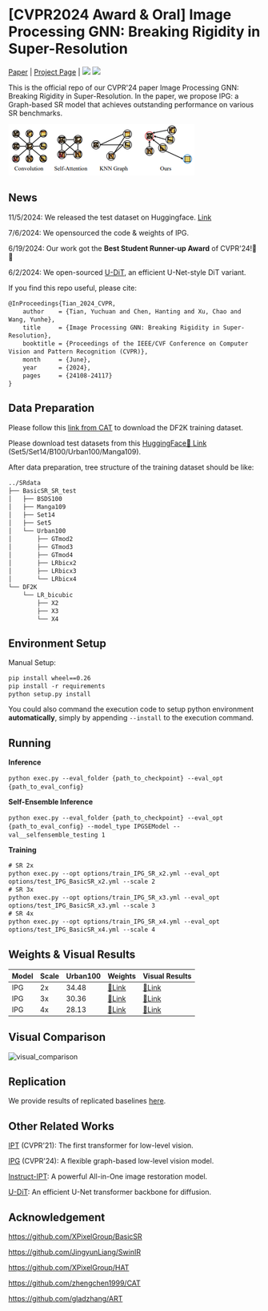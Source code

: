 # [CVPR2024 Award & Oral] Image Processing GNN: Breaking Rigidity in Super-Resolution

<p align="left">
<a href="https://openaccess.thecvf.com/content/CVPR2024/papers/Tian_Image_Processing_GNN_Breaking_Rigidity_in_Super-Resolution_CVPR_2024_paper.pdf" alt="arXiv">
    Paper</a> | 
<a href="https://ipgnn.github.io" alt="arXiv">
    Project Page</a> |
<a href="https://openaccess.thecvf.com/content/CVPR2024/html/Tian_Image_Processing_GNN_Breaking_Rigidity_in_Super-Resolution_CVPR_2024_paper.html" alt="arXiv">
    <img src="https://img.shields.io/badge/CVPR'24-Oral-b31b31b.svg?style=flat" /></a>
<a href="https://huggingface.co/yuchuantian/IPG/tree/main" alt="Hugging Face Models">
    <img src="https://img.shields.io/badge/%F0%9F%A4%97%20Hugging%20Face-Models-blue" /></a>
</p>
This is the official repo of our CVPR'24 paper Image Processing GNN: Breaking Rigidity in Super-Resolution. In the paper, we propose IPG: a Graph-based SR model that achieves outstanding performance on various SR benchmarks.

![scheme](imgs/scheme.png)

## News

11/5/2024: We released the test dataset on Huggingface. [Link](https://huggingface.co/datasets/yuchuantian/BasicSR_SR_test)

7/6/2024: We opensourced the code & weights of IPG.

6/19/2024: Our work got the **Best Student Runner-up Award** of CVPR'24!🎉🎉

6/2/2024: We open-sourced [U-DiT](https://github.com/YuchuanTian/U-DiT), an efficient U-Net-style DiT variant.

If you find this repo useful, please cite:

```
@InProceedings{Tian_2024_CVPR,
    author    = {Tian, Yuchuan and Chen, Hanting and Xu, Chao and Wang, Yunhe},
    title     = {Image Processing GNN: Breaking Rigidity in Super-Resolution},
    booktitle = {Proceedings of the IEEE/CVF Conference on Computer Vision and Pattern Recognition (CVPR)},
    month     = {June},
    year      = {2024},
    pages     = {24108-24117}
}
```



## Data Preparation

Please follow this [link from CAT](https://drive.google.com/file/d/1TubDkirxl4qAWelfOnpwaSKoj3KLAIG4/view) to download the DF2K training dataset.

Please download test datasets from this [HuggingFace🤗 Link](https://huggingface.co/datasets/yuchuantian/BasicSR_SR_test) (Set5/Set14/B100/Urban100/Manga109).

After data preparation, tree structure of the training dataset should be like:

```
../SRdata
├── BasicSR_SR_test
│   ├── BSDS100
│   ├── Manga109
│   ├── Set14
│   ├── Set5
│   └── Urban100
│       ├── GTmod2
│       ├── GTmod3
│       ├── GTmod4
│       ├── LRbicx2
│       ├── LRbicx3
│       └── LRbicx4
└── DF2K
    └── LR_bicubic
        ├── X2
        ├── X3
        └── X4
```

## Environment Setup

Manual Setup:

```
pip install wheel==0.26
pip install -r requirements
python setup.py install
```

You could also command the execution code to setup python environment **automatically**, simply by appending  ```--install``` to the execution command.

## Running

**Inference**

```python exec.py --eval_folder {path_to_checkpoint} --eval_opt {path_to_eval_config}```

**Self-Ensemble Inference**

```python exec.py --eval_folder {path_to_checkpoint} --eval_opt {path_to_eval_config} --model_type IPGSEModel --val__selfensemble_testing 1```

**Training**

```
# SR 2x
python exec.py --opt options/train_IPG_SR_x2.yml --eval_opt options/test_IPG_BasicSR_x2.yml --scale 2
# SR 3x
python exec.py --opt options/train_IPG_SR_x3.yml --eval_opt options/test_IPG_BasicSR_x3.yml --scale 3
# SR 4x
python exec.py --opt options/train_IPG_SR_x4.yml --eval_opt options/test_IPG_BasicSR_x4.yml --scale 4
```

## Weights & Visual Results

| Model | Scale | Urban100 | Weights                                                      | Visual Results                                               |
| ----- | ----- | -------- | ------------------------------------------------------------ | ------------------------------------------------------------ |
| IPG   | 2x    | 34.48    | [🤗Link](https://huggingface.co/yuchuantian/IPG/blob/main/IPG_SRx2.pth) | [🤗Link](https://huggingface.co/yuchuantian/IPG/blob/main/IPG_srx2.zip) |
| IPG   | 3x    | 30.36    | [🤗Link](https://huggingface.co/yuchuantian/IPG/blob/main/IPG_SRx3.pth) | [🤗Link](https://huggingface.co/yuchuantian/IPG/blob/main/IPG_srx3.zip) |
| IPG   | 4x    | 28.13    | [🤗Link](https://huggingface.co/yuchuantian/IPG/blob/main/IPG_SRx4.pth) | [🤗Link](https://huggingface.co/yuchuantian/IPG/blob/main/IPG_srx4.zip) |

## Visual Comparison

![visual_comparison](imgs/visual_comparison.png)

## Replication

We provide results of replicated baselines [here](https://huggingface.co/yuchuantian/IPG_rep).


## Other Related Works

[IPT](https://arxiv.org/abs/2012.00364) (CVPR'21): The first transformer for low-level vision.

[IPG](https://openaccess.thecvf.com/content/CVPR2024/papers/Tian_Image_Processing_GNN_Breaking_Rigidity_in_Super-Resolution_CVPR_2024_paper.pdf) (CVPR'24): A flexible graph-based low-level vision model.

[Instruct-IPT](https://arxiv.org/abs/2407.00676): A powerful All-in-One image restoration model.

[U-DiT](https://arxiv.org/abs/2405.02730): An efficient U-Net transformer backbone for diffusion.

## Acknowledgement

https://github.com/XPixelGroup/BasicSR

https://github.com/JingyunLiang/SwinIR

https://github.com/XPixelGroup/HAT

https://github.com/zhengchen1999/CAT

https://github.com/gladzhang/ART

